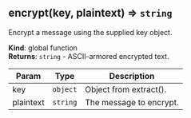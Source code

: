 <a name="encrypt"></a>

## encrypt(key, plaintext) ⇒ <code>string</code>
Encrypt a message using the supplied key object.

**Kind**: global function  
**Returns**: <code>string</code> - ASCII-armored encrypted text.  

| Param | Type | Description |
| --- | --- | --- |
| key | <code>object</code> | Object from extract(). |
| plaintext | <code>string</code> | The message to encrypt. |

